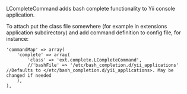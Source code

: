 LCompleteCommand adds bash complete functionality to Yii console application.

To attach put the class file somewhere (for example in extensions application subdirectory) and add command definition to config file, for instance:

    'commandMap' => array(
    	'complete' => array(
    		'class' => 'ext.complete.LCompleteCommand',
    		//'bashFile' => '/etc/bash_completion.d/yii_applications' //Defaults to </etc/bash_completion.d/yii_applications>. May be changed if needed
    	),
    ),